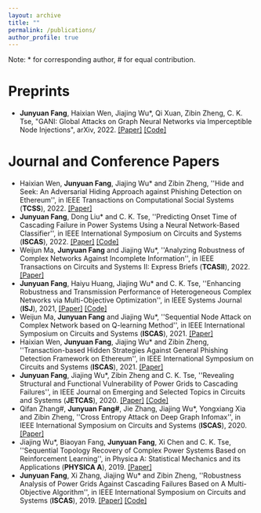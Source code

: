 ```yaml
---
layout: archive
title: ""
permalink: /publications/
author_profile: true
---
```


Note: * for corresponding author, \# for equal contribution.

# Preprints

- **Junyuan Fang**, Haixian Wen, Jiajing Wu*, Qi Xuan, Zibin Zheng, C. K. Tse, "GANI: Global Attacks on Graph Neural Networks via Imperceptible Node Injections", arXiv, 2022. [[Paper]](https://arxiv.org/abs/2210.12598) [[Code]](https://github.com/alexfanjn/gani)

# Journal and Conference Papers

- Haixian Wen, **Junyuan Fang**, Jiajing Wu* and Zibin Zheng, ''Hide and Seek: An Adversarial Hiding Approach against Phishing Detection on Ethereum'', in IEEE Transactions on Computational Social Systems (**TCSS**), 2022. [[Paper]](https://ieeexplore.ieee.org/abstract/document/9893742)
- **Junyuan Fang**, Dong Liu* and C. K. Tse, ''Predicting Onset Time of Cascading Failure in Power Systems Using a Neural Network-Based Classifier'', in IEEE International Symposium on Circuits and Systems (**ISCAS**), 2022. [[Paper]](https://ieeexplore.ieee.org/abstract/document/9937800) [[Code]](https://github.com/alexfanjn/Cascading-failure-learning)
- Weijun Ma, **Junyuan Fang** and Jiajing Wu*, ''Analyzing Robustness of Complex Networks Against Incomplete Information'', in IEEE Transactions on Circuits and Systems II: Express Briefs (**TCASII**), 2022. [[Paper]](https://ieeexplore.ieee.org/document/9739795)
- **Junyuan Fang**, Haiyu Huang, Jiajing Wu* and C. K. Tse, ''Enhancing Robustness and Transmission Performance of Heterogeneous Complex Networks via Multi-Objective Optimization'', in IEEE Systems Journal (**ISJ**), 2021, [[Paper]](https://ieeexplore.ieee.org/abstract/document/9523789) [[Code]](https://github.com/hex-16/MOEA-Net-HL)
- Weijun Ma, **Junyuan Fang** and Jiajing Wu*, ''Sequential Node Attack on Complex Network based on Q-learning Method'', in IEEE International Symposium on Circuits and Systems (**ISCAS**), 2021. [[Paper]](https://ieeexplore.ieee.org/abstract/document/9401544)
- Haixian Wen, **Junyuan Fang**, Jiajing Wu* and Zibin Zheng, ''Transaction-based Hidden Strategies Against General Phishing Detection Framework on Ethereum'', in IEEE International Symposium on Circuits and Systems (**ISCAS**), 2021. [[Paper]](https://ieeexplore.ieee.org/abstract/document/9401091)
- **Junyuan Fang**, Jiajing Wu*, Zibin Zheng and C. K. Tse, ''Revealing Structural and Functional Vulnerability of Power Grids to Cascading Failures'', in IEEE Journal on Emerging and Selected Topics in Circuits and Systems (**JETCAS**), 2020. [[Paper]](https://ieeexplore.ieee.org/abstract/document/9235529) [[Code]](https://github.com/alexfanjn/multi-objective-attack-power-grid)
- Qifan Zhang#, **Junyuan Fang#**, Jie Zhang, Jiajing Wu*, Yongxiang Xia and Zibin Zheng, ''Cross Entropy Attack on Deep Graph Infomax'', in IEEE International Symposium on Circuits and Systems (**ISCAS**), 2020.  [[Paper]](https://ieeexplore.ieee.org/abstract/document/9180817)
- Jiajing Wu*, Biaoyan Fang, **Junyuan Fang**, Xi Chen and C. K. Tse, ''Sequential Topology Recovery of Complex Power Systems Based on Reinforcement Learning'', in Physica A: Statistical Mechanics and its Applications (**PHYSICA A**), 2019. [[Paper]](https://www.sciencedirect.com/science/article/pii/S037843711931427X)
- **Junyuan Fang**, Xi Zhang, Jiajing Wu* and Zibin Zheng, ''Robustness Analysis of Power Grids Against Cascading Failures Based on A Multi-Objective Algorithm'', in IEEE International Symposium on Circuits and Systems (**ISCAS**), 2019. [[Paper]](https://ieeexplore.ieee.org/abstract/document/8702368) [[Code]](https://github.com/alexfanjn/multi-objective-attack-power-grid)
